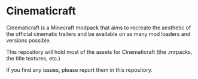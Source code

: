 # Cinematicraft

Cinematicraft is a Minecraft modpack that aims to recreate the aesthetic of the official cinematic trailers and be available on as many mod loaders and versions possible.

This repository will hold most of the assets for Cinematicraft (the .mrpacks, the title textures, etc.)

If you find any issues, please report them in this repository.
